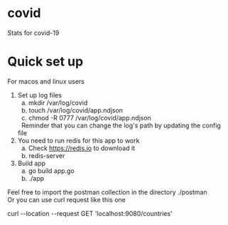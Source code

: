 # covid
Stats for covid-19

# Quick set up

For macos and linux users

1. Set up log files  <br />
&nbsp; a. mkdir /var/log/covid  <br />
&nbsp; b. touch /var/log/covid/app.ndjson  <br />
&nbsp; c. chmod -R 0777 /var/log/covid/app.ndjson  <br />
&nbsp; Reminder that you can change the log's path by updating the config file  <br />
2. You need to run redis for this app to work  <br />
&nbsp; a. Check https://redis.io to download  it<br />
&nbsp; b. redis-server  <br />
3. Build app  <br />
&nbsp; a. go build app.go  <br />
&nbsp; b. ./app  <br />

Feel free to import the postman collection in the directory ./postman  <br />
Or you can use curl request like this one

curl --location --request GET 'localhost:9080/countries'

